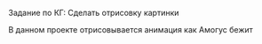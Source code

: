 Задание по КГ:
Сделать отрисовку картинки

В данном проекте отрисовывается анимация как Амогус бежит
